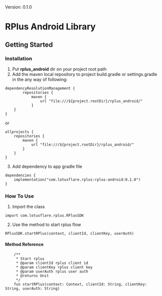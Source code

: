 Version: 0.1.0
# RPlus Android Library

## Getting Started

### Installation

1. Put **rplus_android** dir on your project root path
2. Add the maven local repository to project build.gradle or settings.gradle in the any way of following:

```
dependencyResolutionManagement {
        repositories {
            maven {
                url "file:///${project.rootDir}/rplus_android/"
            }
    }
}
```

or

```
allprojects {
    repositories {
        maven {
            url "file:///${project.rootDir}/rplus_android/"
        }
    }
}
```

3. Add dependency to app gradle file

```
dependencies {
    implementation("com.lotusflare.rplus:rplus-android:0.1.0")
}
```

### How To Use

1. Import the class

```
import com.lotusflare.rplus.RPlusSDK
```

2. Use the method to start rplus flow

```
RPlusSDK.startRPlus(context, clientId, clientKey, userAuth)
```

#### Method Reference
```
    /**
     * Start rplus
     * @param clientId rplus client id
     * @param clientKey rplus client key
     * @param userAuth rplus user auth
     * @returns Unit
     */
    fun startRPlus(context: Context, clientId: String, clientKey: String, userAuth: String)
```
